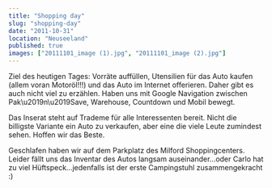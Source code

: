 ```yaml
---
title: "Shopping day"
slug: "shopping-day"
date: "2011-10-31"
location: "Neuseeland"
published: true
images: ["20111101_image (1).jpg", "20111101_image (2).jpg"]
---
```


Ziel des heutigen Tages: Vorräte auffüllen, Utensilien für das Auto kaufen (allem voran Motoröl!!!) und das Auto im Internet offerieren. Daher gibt es auch nicht viel zu erzählen. Haben uns mit Google Navigation zwischen Pak\u2019n\u2019Save, Warehouse, Countdown und Mobil bewegt.

Das Inserat steht auf Trademe für alle Interessenten bereit. Nicht die billigste Variante ein Auto zu verkaufen, aber eine die viele Leute zumindest sehen. Hoffen wir das Beste. 

Geschlafen haben wir auf dem Parkplatz des Milford Shoppingcenters. Leider fällt uns das Inventar des Autos langsam auseinander...oder Carlo hat zu viel Hüftspeck...jedenfalls ist der erste Campingstuhl zusammengekracht :)